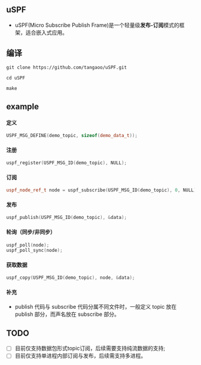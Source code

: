 ## uSPF

* uSPF(Micro Subscribe Publish Frame)是一个轻量级**发布-订阅**模式的框架，适合嵌入式应用。 

## 编译

```console
git clone https://github.com/tangaoo/uSPF.git

cd uSPF

make
```

## example

#### 定义 

```c++
USPF_MSG_DEFINE(demo_topic, sizeof(demo_data_t));
```

#### 注册

```c++
uspf_register(USPF_MSG_ID(demo_topic), NULL);
```

#### 订阅

```c++
uspf_node_ref_t node = uspf_subscribe(USPF_MSG_ID(demo_topic), 0, NULL);
```

#### 发布

```c++
uspf_publish(USPF_MSG_ID(demo_topic), &data);
```

#### 轮询（同步/非同步）

```c++
uspf_poll(node);
uspf_poll_sync(node);
```

#### 获取数据

```c++
uspf_copy(USPF_MSG_ID(demo_topic), node, &data);
```

#### 补充

* publish 代码与 subscribe 代码分属不同文件时，一般定义 topic 放在 publish 部分，而声名放在 subscribe 部分。

## TODO

* [ ] 目前仅支持数据包形式topic订阅，后续需要支持纯流数据的支持;
* [ ] 目前仅支持单进程内部订阅与发布，后续需支持多进程。